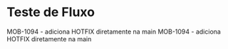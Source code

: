 # Teste de Fluxo

MOB-1094 - adiciona HOTFIX diretamente na main
MOB-1094 - adiciona HOTFIX diretamente na main